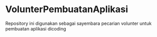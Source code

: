 # VolunterPembuatanAplikasi
Repository ini digunakan sebagai sayembara pecarian volunter untuk pembuatan aplikasi dicoding
